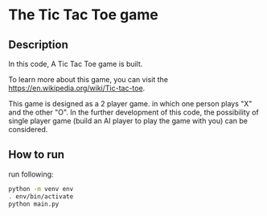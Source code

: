 # The Tic Tac Toe game


## Description
In this code, A Tic Tac Toe game is built.

To learn more about this game, you can visit the https://en.wikipedia.org/wiki/Tic-tac-toe.

This game is designed as a 2 player game. in which one person plays "X" and the other "O".
In the further development of this code, the possibility of single player game (build an AI player to play the game with you) can be considered.


## How to run
run following:

```bash
python -m venv env
. env/bin/activate
python main.py
```
